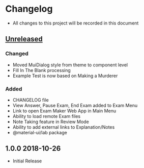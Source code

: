 # Changelog

- All changes to this project will be recorded in this document

## [Unreleased]

### Changed

- Moved MuiDialog style from theme to component level
- Fill In The Blank processing
- Example Test is now based on Making a Murderer

### Added

- CHANGELOG file
- View Answer, Pause Exam, End Exam added to Exam Menu
- Link to open Exam Maker Web App in Main Menu
- Ability to load remote Exam files
- Note Taking feature in Review Mode
- Ability to add external links to Explanation/Notes
- @material-ui/lab package

## 1.0.0 2018-10-26

- Initial Release

[unreleased]: https://github.com/benjaminadk/electron-exam/compare/v1.0.0...HEAD
